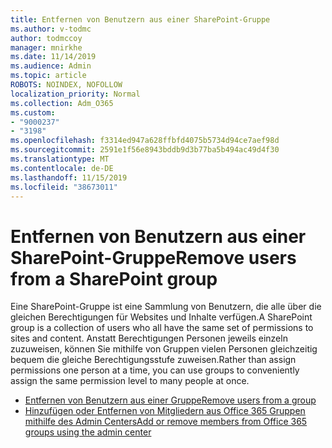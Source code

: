 ```yaml
---
title: Entfernen von Benutzern aus einer SharePoint-Gruppe
ms.author: v-todmc
author: todmccoy
manager: mnirkhe
ms.date: 11/14/2019
ms.audience: Admin
ms.topic: article
ROBOTS: NOINDEX, NOFOLLOW
localization_priority: Normal
ms.collection: Adm_O365
ms.custom:
- "9000237"
- "3198"
ms.openlocfilehash: f3314ed947a628ffbfd4075b5734d94ce7aef98d
ms.sourcegitcommit: 2591e1f56e8943bddb9d3b77ba5b494ac49d4f30
ms.translationtype: MT
ms.contentlocale: de-DE
ms.lasthandoff: 11/15/2019
ms.locfileid: "38673011"
---
```

# <a name="remove-users-from-a-sharepoint-group"></a><span data-ttu-id="ad330-102">Entfernen von Benutzern aus einer SharePoint-Gruppe</span><span class="sxs-lookup"><span data-stu-id="ad330-102">Remove users from a SharePoint group</span></span>

<span data-ttu-id="ad330-103">Eine SharePoint-Gruppe ist eine Sammlung von Benutzern, die alle über die gleichen Berechtigungen für Websites und Inhalte verfügen.</span><span class="sxs-lookup"><span data-stu-id="ad330-103">A SharePoint group is a collection of users who all have the same set of permissions to sites and content.</span></span> <span data-ttu-id="ad330-104">Anstatt Berechtigungen Personen jeweils einzeln zuzuweisen, können Sie mithilfe von Gruppen vielen Personen gleichzeitig bequem die gleiche Berechtigungsstufe zuweisen.</span><span class="sxs-lookup"><span data-stu-id="ad330-104">Rather than assign permissions one person at a time, you can use groups to conveniently assign the same permission level to many people at once.</span></span>

- [<span data-ttu-id="ad330-105">Entfernen von Benutzern aus einer Gruppe</span><span class="sxs-lookup"><span data-stu-id="ad330-105">Remove users from a group</span></span>](https://docs.microsoft.com/sharepoint/customize-sharepoint-site-permissions#remove-users-from-a-group)
- [<span data-ttu-id="ad330-106">Hinzufügen oder Entfernen von Mitgliedern aus Office 365 Gruppen mithilfe des Admin Centers</span><span class="sxs-lookup"><span data-stu-id="ad330-106">Add or remove members from Office 365 groups using the admin center</span></span>](https://docs.microsoft.com/office365/admin/create-groups/add-or-remove-members-from-groups?view=o365-worldwide)
